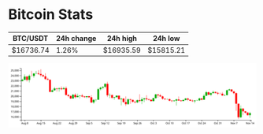 # Bitcoin Stats

BTC/USDT|24h change|24h high|24h low|
|---|---|---|---|
|$16736.74|1.26%|$16935.59|$15815.21|

<img src="./chart.svg">
